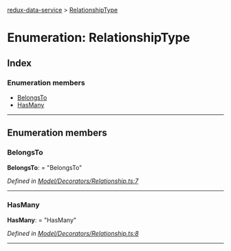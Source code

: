 [redux-data-service](../README.md) > [RelationshipType](../enums/relationshiptype.md)

# Enumeration: RelationshipType

## Index

### Enumeration members

* [BelongsTo](relationshiptype.md#belongsto)
* [HasMany](relationshiptype.md#hasmany)

---

## Enumeration members

<a id="belongsto"></a>

###  BelongsTo

**BelongsTo**:  = "BelongsTo"

*Defined in [Model/Decorators/Relationship.ts:7](https://github.com/Rediker-Software/redux-data-service/blob/cb5e36e/src/Model/Decorators/Relationship.ts#L7)*

___
<a id="hasmany"></a>

###  HasMany

**HasMany**:  = "HasMany"

*Defined in [Model/Decorators/Relationship.ts:8](https://github.com/Rediker-Software/redux-data-service/blob/cb5e36e/src/Model/Decorators/Relationship.ts#L8)*

___

